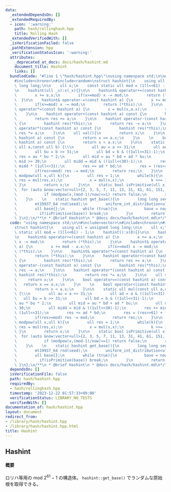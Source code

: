 ```yaml
---
data:
  _extendedDependsOn: []
  _extendedRequiredBy:
  - icon: ':warning:'
    path: hash/rollinghash.hpp
    title: Rolling Hash
  _extendedVerifiedWith: []
  _isVerificationFailed: false
  _pathExtension: hpp
  _verificationStatusIcon: ':warning:'
  attributes:
    _deprecated_at_docs: docs/hash/hashint.md
    document_title: Hashint
    links: []
  bundledCode: "#line 1 \"hash/hashint.hpp\"\nusing namespace std;\n\n#include<vector>\n\
    #include<chrono>\n#include<random>\nstruct hashint{\n    using ull = unsigned\
    \ long long;\n\n    ull x;\n    const static ull mod = (1ll<<61) - 1;\n    hashint():x(0){}\n\
    \n    hashint(ull _x):x(_x){}\n\n    hashint& operator+=(const hashint a) {\n\
    \        x += a.x;\n        if(x>=mod) x -= mod;\n        return (*this);\n  \
    \  }\n\n    hashint& operator-=(const hashint a) {\n        x += mod - a.x;\n\
    \        if(x>=mod) x -= mod;\n        return (*this);\n    }\n\n    hashint&\
    \ operator*=(const hashint a) {\n        x = mul(x,a.x);\n        return (*this);\n\
    \    }\n\n    hashint operator+(const hashint a) const {\n        hashint res(*this);\n\
    \        return res += a;\n    }\n\n    hashint operator-(const hashint a) const\
    \ {\n        hashint res(*this);\n        return res -= a;\n    }\n\n    hashint\
    \ operator*(const hashint a) const {\n        hashint res(*this);\n        return\
    \ res *= a;\n    }\n\n    ull val(){\n        return x;\n    }\n\n    bool operator==(const\
    \ hashint a) const {\n        return x == a.x;\n    }\n    \n    bool operator<(const\
    \ hashint a) const {\n        return x < a.x;\n    }\n\n    static ull mul(const\
    \ ull a,const ull b) {\\\n        ull au = a >> 31;\n        ull ad = a & ((1ull<<31)-1);\n\
    \        ull bu = b >> 31;\n        ull bd = b & ((1ull<<31)-1);\n        ull\
    \ res = au * bu * 2;\n        ull mid = au * bd + ad * bu;\n        ull midu =\
    \ mid >> 30;\n        ull midd = mid & ((1ull<<30)-1);\n        res += midu +\
    \ midd * (1ull<<31);\n        res += ad * bd;\n        res = (res>>61) + (res&((1ull<<61)-1));\n\
    \        if(res>=mod) res -= mod;\n        return res;\n    }\n\n    static ull\
    \ modpow(ull x,ull k){\n        ull res = 1;\n        while(k){\n            if(k&1)\
    \ res = mul(res,x);\n            x = mul(x,x);\n            k >>= 1;\n       \
    \ }\n        return x;\n    }\n\n    static bool isPrimitive(ull x) {\n      \
    \  for (auto &now:vector<ull>{2, 3, 5, 7, 11, 13, 31, 41, 61, 151, 331, 1321})\n\
    \            if (modpow(x,(mod-1)/now)<=1) return false;\n        return true;\n\
    \    }\n    \n    static hashint get_base(){\n        long long seed = chrono::duration_cast<chrono::milliseconds>(chrono::system_clock::now().time_since_epoch()).count();\n\
    \        mt19937_64 rnd(seed);\n        uniform_int_distribution<ull> now(1,mod-1);\n\
    \        ull base{};\n        while (true){\n            base = now(rnd);\n  \
    \          if(isPrimitive(base)) break;\n        }\n        return base;\n   \
    \ }\n};\n/**\n * @brief Hashint\n * @docs docs/hash/hashint.md\n*/\n"
  code: "using namespace std;\n\n#include<vector>\n#include<chrono>\n#include<random>\n\
    struct hashint{\n    using ull = unsigned long long;\n\n    ull x;\n    const\
    \ static ull mod = (1ll<<61) - 1;\n    hashint():x(0){}\n\n    hashint(ull _x):x(_x){}\n\
    \n    hashint& operator+=(const hashint a) {\n        x += a.x;\n        if(x>=mod)\
    \ x -= mod;\n        return (*this);\n    }\n\n    hashint& operator-=(const hashint\
    \ a) {\n        x += mod - a.x;\n        if(x>=mod) x -= mod;\n        return\
    \ (*this);\n    }\n\n    hashint& operator*=(const hashint a) {\n        x = mul(x,a.x);\n\
    \        return (*this);\n    }\n\n    hashint operator+(const hashint a) const\
    \ {\n        hashint res(*this);\n        return res += a;\n    }\n\n    hashint\
    \ operator-(const hashint a) const {\n        hashint res(*this);\n        return\
    \ res -= a;\n    }\n\n    hashint operator*(const hashint a) const {\n       \
    \ hashint res(*this);\n        return res *= a;\n    }\n\n    ull val(){\n   \
    \     return x;\n    }\n\n    bool operator==(const hashint a) const {\n     \
    \   return x == a.x;\n    }\n    \n    bool operator<(const hashint a) const {\n\
    \        return x < a.x;\n    }\n\n    static ull mul(const ull a,const ull b)\
    \ {\\\n        ull au = a >> 31;\n        ull ad = a & ((1ull<<31)-1);\n     \
    \   ull bu = b >> 31;\n        ull bd = b & ((1ull<<31)-1);\n        ull res =\
    \ au * bu * 2;\n        ull mid = au * bd + ad * bu;\n        ull midu = mid >>\
    \ 30;\n        ull midd = mid & ((1ull<<30)-1);\n        res += midu + midd *\
    \ (1ull<<31);\n        res += ad * bd;\n        res = (res>>61) + (res&((1ull<<61)-1));\n\
    \        if(res>=mod) res -= mod;\n        return res;\n    }\n\n    static ull\
    \ modpow(ull x,ull k){\n        ull res = 1;\n        while(k){\n            if(k&1)\
    \ res = mul(res,x);\n            x = mul(x,x);\n            k >>= 1;\n       \
    \ }\n        return x;\n    }\n\n    static bool isPrimitive(ull x) {\n      \
    \  for (auto &now:vector<ull>{2, 3, 5, 7, 11, 13, 31, 41, 61, 151, 331, 1321})\n\
    \            if (modpow(x,(mod-1)/now)<=1) return false;\n        return true;\n\
    \    }\n    \n    static hashint get_base(){\n        long long seed = chrono::duration_cast<chrono::milliseconds>(chrono::system_clock::now().time_since_epoch()).count();\n\
    \        mt19937_64 rnd(seed);\n        uniform_int_distribution<ull> now(1,mod-1);\n\
    \        ull base{};\n        while (true){\n            base = now(rnd);\n  \
    \          if(isPrimitive(base)) break;\n        }\n        return base;\n   \
    \ }\n};\n/**\n * @brief Hashint\n * @docs docs/hash/hashint.md\n*/"
  dependsOn: []
  isVerificationFile: false
  path: hash/hashint.hpp
  requiredBy:
  - hash/rollinghash.hpp
  timestamp: '2023-12-22 01:57:33+09:00'
  verificationStatus: LIBRARY_NO_TESTS
  verifiedWith: []
documentation_of: hash/hashint.hpp
layout: document
redirect_from:
- /library/hash/hashint.hpp
- /library/hash/hashint.hpp.html
title: Hashint
---
```

## Hashint

#### 概要

ロリハ等用の mod $2^{61}-1$ の構造体。 `hashint::get_base()` でランダムな原始根を取得できる。
